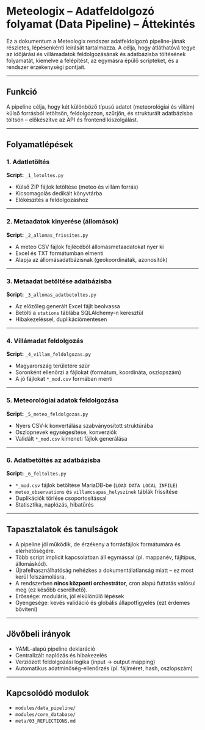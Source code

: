 # Meteologix – Adatfeldolgozó folyamat (Data Pipeline) – Áttekintés

Ez a dokumentum a Meteologix rendszer adatfeldolgozó pipeline-jának részletes, lépésenkénti leírását tartalmazza.
A célja, hogy átláthatóvá tegye az időjárási és villámadatok feldolgozásának és adatbázisba töltésének folyamatát,
kiemelve a felépítést, az egymásra épülő scripteket, és a rendszer érzékenységi pontjait.

---

## Funkció

A pipeline célja, hogy két különböző típusú adatot (meteorológiai és villám) külső forrásból letöltsön,
feldolgozzon, szűrjön, és strukturált adatbázisba töltsön – előkészítve az API és frontend kiszolgálást.

---

## Folyamatlépések

### 1. **Adatletöltés**
**Script:** `_1_letoltes.py`

- Külső ZIP fájlok letöltése (meteo és villám forrás)
- Kicsomagolás dedikált könyvtárba
- Előkészítés a feldolgozáshoz

---

### 2. **Metaadatok kinyerése (állomások)**
**Script:** `_2_allomas_frissites.py`

- A meteo CSV fájlok fejlécéből állomásmetaadatokat nyer ki
- Excel és TXT formátumban elmenti
- Alapja az állomásadatbázisnak (geokoordináták, azonosítók)

---

### 3. **Metaadat betöltése adatbázisba**
**Script:** `_3_allomas_adatbetoltes.py`

- Az előzőleg generált Excel fájlt beolvassa
- Betölti a `stations` táblába SQLAlchemy-n keresztül
- Hibakezeléssel, duplikációmentesen

---

### 4. **Villámadat feldolgozás**
**Script:** `_4_villam_feldolgozas.py`

- Magyarország területére szűr
- Soronként ellenőrzi a fájlokat (formátum, koordináta, oszlopszám)
- A jó fájlokat `*_mod.csv` formában menti

---

### 5. **Meteorológiai adatok feldolgozása**
**Script:** `_5_meteo_feldolgozas.py`

- Nyers CSV-k konvertálása szabványosított struktúrába
- Oszlopnevek egységesítése, konverziók
- Validált `*_mod.csv` kimeneti fájlok generálása

---

### 6. **Adatbetöltés az adatbázisba**
**Script:** `_6_feltoltes.py`

- `*_mod.csv` fájlok betöltése MariaDB-be (`LOAD DATA LOCAL INFILE`)
- `meteo_observations` és `villamcsapas_helyszinek` táblák frissítése
- Duplikációk törlése csoportosítással
- Statisztika, naplózás, hibatűrés

---

## Tapasztalatok és tanulságok

- A pipeline jól működik, de érzékeny a forrásfájlok formátumára és elérhetőségére.
- Több script implicit kapcsolatban áll egymással (pl. mappanév, fájltípus, állomáskód).
- Újrafelhasználhatóság nehézkes a dokumentálatlanság miatt – ez most kerül felszámolásra.
- A rendszerben **nincs központi orchestrátor**, cron alapú futtatás valósul meg (ez később cserélhető).
- Erőssége: moduláris, jól elkülönülő lépések
- Gyengesége: kevés validáció és globális állapotfigyelés (ezt érdemes bővíteni)

---

## Jövőbeli irányok

- YAML-alapú pipeline deklaráció
- Centralizált naplózás és hibakezelés
- Verziózott feldolgozási logika (input → output mapping)
- Automatikus adatminőség-ellenőrzés (pl. fájlméret, hash, oszlopszám)

---

## Kapcsolódó modulok

- `modules/data_pipeline/`
- `modules/core_database/`
- `meta/03_REFLECTIONS.md`


